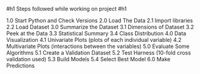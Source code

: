 #h1 Steps followed while working on project #h1


1.0 Start Python and Check Versions
2.0 Load The Data
2.1 Import libraries
2.2 Load Dataset
3.0 Summarize the Dataset
3.1 Dimensions of Dataset
3.2 Peek at the Data
3.3 Statistical Summary
3.4 Class Distribution
4.0 Data Visualization
4.1 Univariate Plots (plots of each individual variable)
4.2 Multivariate Plots (interactions between the variables)
5.0 Evaluate Some Algorithms
5.1 Create a Validation Dataset
5.2 Test Harness (10-fold cross validation used)
5.3 Build Models
5.4 Select Best Model
6.0 Make Predictions
